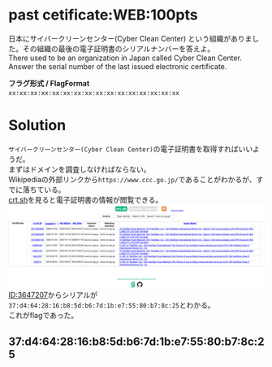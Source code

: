 # past cetificate:WEB:100pts
日本にサイバークリーンセンター(Cyber Clean Center) という組織がありました。その組織の最後の電子証明書のシリアルナンバーを答えよ。  
There used to be an organization in Japan called Cyber Clean Center. Answer the serial number of the last issued electronic certificate.  
  
**フラグ形式 / FlagFormat**  
`xx:xx:xx:xx:xx:xx:xx:xx:xx:xx:xx:xx:xx:xx:xx:xx`  

# Solution
`サイバークリーンセンター(Cyber Clean Center)`の電子証明書を取得すればいいようだ。  
まずはドメインを調査しなければならない。  
Wikipediaの外部リンクから`https://www.ccc.go.jp/`であることがわかるが、すでに落ちている。  
[crt.sh](https://crt.sh/?q=www.ccc.go.jp)を見ると電子証明書の情報が閲覧できる。  
![crtsh.png](images/crtsh.png)  
[ID:3647207](https://crt.sh/?id=3647207)からシリアルが`37:d4:64:28:16:b8:5d:b6:7d:1b:e7:55:80:b7:8c:25`とわかる。  
これがflagであった。  

## 37:d4:64:28:16:b8:5d:b6:7d:1b:e7:55:80:b7:8c:25